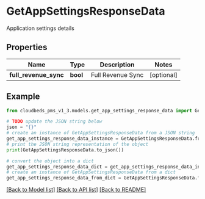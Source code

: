 # GetAppSettingsResponseData

Application settings details

## Properties

Name | Type | Description | Notes
------------ | ------------- | ------------- | -------------
**full_revenue_sync** | **bool** | Full Revenue Sync | [optional] 

## Example

```python
from cloudbeds_pms_v1_3.models.get_app_settings_response_data import GetAppSettingsResponseData

# TODO update the JSON string below
json = "{}"
# create an instance of GetAppSettingsResponseData from a JSON string
get_app_settings_response_data_instance = GetAppSettingsResponseData.from_json(json)
# print the JSON string representation of the object
print(GetAppSettingsResponseData.to_json())

# convert the object into a dict
get_app_settings_response_data_dict = get_app_settings_response_data_instance.to_dict()
# create an instance of GetAppSettingsResponseData from a dict
get_app_settings_response_data_from_dict = GetAppSettingsResponseData.from_dict(get_app_settings_response_data_dict)
```
[[Back to Model list]](../README.md#documentation-for-models) [[Back to API list]](../README.md#documentation-for-api-endpoints) [[Back to README]](../README.md)


